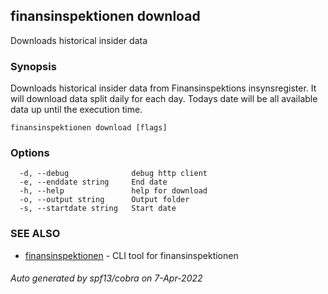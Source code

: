 ## finansinspektionen download

Downloads historical insider data

### Synopsis

Downloads historical insider data from Finansinspektions insynsregister. 
It will download data split daily for each day. Todays date will be all available data up until the execution time.


```
finansinspektionen download [flags]
```

### Options

```
  -d, --debug              debug http client
  -e, --enddate string     End date
  -h, --help               help for download
  -o, --output string      Output folder
  -s, --startdate string   Start date
```

### SEE ALSO

* [finansinspektionen](finansinspektionen.md)	 - CLI tool for finansinspektionen

###### Auto generated by spf13/cobra on 7-Apr-2022
